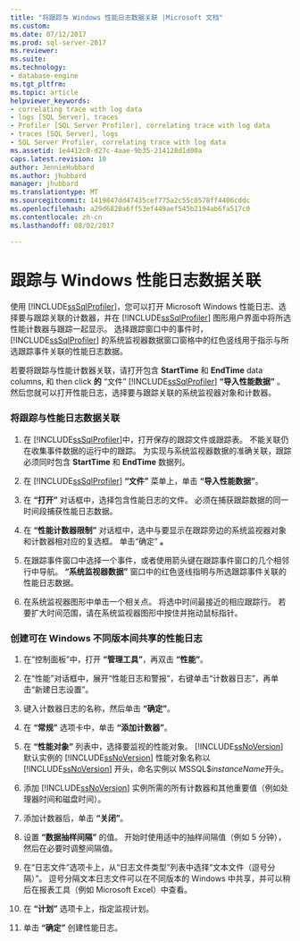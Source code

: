```yaml
---
title: "将跟踪与 Windows 性能日志数据关联 |Microsoft 文档"
ms.custom: 
ms.date: 07/12/2017
ms.prod: sql-server-2017
ms.reviewer: 
ms.suite: 
ms.technology:
- database-engine
ms.tgt_pltfrm: 
ms.topic: article
helpviewer_keywords:
- correlating trace with log data
- logs [SQL Server], traces
- Profiler [SQL Server Profiler], correlating trace with log data
- traces [SQL Server], logs
- SQL Server Profiler, correlating trace with log data
ms.assetid: 1e4412c8-d27c-4aae-9b35-214128d1d00a
caps.latest.revision: 10
author: JennieHubbard
ms.author: jhubbard
manager: jhubbard
ms.translationtype: MT
ms.sourcegitcommit: 1419847dd47435cef775a2c55c0578ff4406cddc
ms.openlocfilehash: a29d6820a6ff53ef449aef545b2194ab6fa517c0
ms.contentlocale: zh-cn
ms.lasthandoff: 08/02/2017

---
```

# <a name="correlate-a-trace-with-windows-performance-log-data"></a>跟踪与 Windows 性能日志数据关联
  使用 [!INCLUDE[ssSqlProfiler](../../includes/sssqlprofiler-md.md)]，您可以打开 Microsoft Windows 性能日志、选择要与跟踪关联的计数器，并在 [!INCLUDE[ssSqlProfiler](../../includes/sssqlprofiler-md.md)] 图形用户界面中将所选性能计数器与跟踪一起显示。 选择跟踪窗口中的事件时， [!INCLUDE[ssSqlProfiler](../../includes/sssqlprofiler-md.md)] 的系统监视器数据窗口窗格中的红色竖线用于指示与所选跟踪事件关联的性能日志数据。  
  
 若要将跟踪与性能计数器关联，请打开包含 **StartTime** 和 **EndTime** data columns, 和 then click **的** “文件” [!INCLUDE[ssSqlProfiler](../../includes/sssqlprofiler-md.md)] **“导入性能数据”** 。 然后您就可以打开性能日志，选择要与跟踪关联的系统监视器对象和计数器。  
  
### <a name="to-correlate-a-trace-with-performance-log-data"></a>将跟踪与性能日志数据关联  
  
1.  在 [!INCLUDE[ssSqlProfiler](../../includes/sssqlprofiler-md.md)]中，打开保存的跟踪文件或跟踪表。 不能关联仍在收集事件数据的运行中的跟踪。 为实现与系统监视器数据的准确关联，跟踪必须同时包含 **StartTime** 和 **EndTime** 数据列。  
  
2.  在 [!INCLUDE[ssSqlProfiler](../../includes/sssqlprofiler-md.md)] **“文件”** 菜单上，单击 **“导入性能数据”**。  
  
3.  在 **“打开”** 对话框中，选择包含性能日志的文件。 必须在捕获跟踪数据的同一时间段捕获性能日志数据。  
  
4.  在 **“性能计数器限制”** 对话框中，选中与要显示在跟踪旁边的系统监视器对象和计数器相对应的复选框。 单击“确定” **。**  
  
5.  在跟踪事件窗口中选择一个事件，或者使用箭头键在跟踪事件窗口的几个相邻行中导航。 **“系统监视器数据”** 窗口中的红色竖线指明与所选跟踪事件关联的性能日志数据。  
  
6.  在系统监视器图形中单击一个相关点。 将选中时间最接近的相应跟踪行。 若要扩大时间范围，请在系统监视器图形中按住并拖动鼠标指针。  
  
### <a name="to-create-performance-logs-that-can-be-shared-among-different-versions-of-windows"></a>创建可在 Windows 不同版本间共享的性能日志  
  
1.  在“控制面板”中，打开 **“管理工具”**，再双击 **“性能”**。  
  
2.  在“性能”对话框中，展开“性能日志和警报”，右键单击“计数器日志”，再单击“新建日志设置”。  
  
3.  键入计数器日志的名称，然后单击 **“确定”**。  
  
4.  在 **“常规”** 选项卡中，单击 **“添加计数器”**。  
  
5.  在 **“性能对象”** 列表中，选择要监视的性能对象。 [!INCLUDE[ssNoVersion](../../includes/ssnoversion-md.md)] 默认实例的 [!INCLUDE[ssNoVersion](../../includes/ssnoversion-md.md)] 性能对象名称以 [!INCLUDE[ssNoVersion](../../includes/ssnoversion-md.md)] 开头，命名实例以 MSSQL$*instanceName*开头。  
  
6.  添加 [!INCLUDE[ssNoVersion](../../includes/ssnoversion-md.md)] 实例所需的所有计数器和其他重要值（例如处理器时间和磁盘时间）。  
  
7.  添加计数器后，单击 **“关闭”**。  
  
8.  设置 **“数据抽样间隔”** 的值。 开始时使用适中的抽样间隔值（例如 5 分钟），然后在必要时调整间隔值。  
  
9. 在“日志文件”选项卡上，从“日志文件类型”列表中选择“文本文件（逗号分隔）”。 逗号分隔文本日志文件可以在不同版本的 Windows 中共享，并可以稍后在报表工具（例如 Microsoft Excel）中查看。  
  
10. 在 **“计划”** 选项卡上，指定监视计划。  
  
11. 单击 **“确定”** 创建性能日志。  

